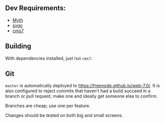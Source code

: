 ## Dev Requirements:

* [Myth](http://www.myth.io/)
* [svgo](https://github.com/svg/svgo)
* [cms7](https://github.com/edk0/cms7)

## Building

With dependencies installed, just run `cms7`.

## Git

`master` is automatically deployed to https://freenode.github.io/web-7.0/. It
is also configured to reject commits that haven't had a build succeed in a
branch or pull request; make one and ideally get someone else to confirm.

Branches are cheap; use one per feature.

Changes should be tested on both big and small screens.
